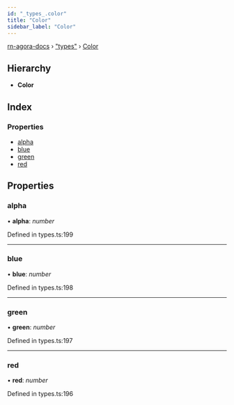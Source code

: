 ```yaml
---
id: "_types_.color"
title: "Color"
sidebar_label: "Color"
---
```


[rn-agora-docs](../globals.md) › ["types"](../modules/_types_.md) › [Color](_types_.color.md)

## Hierarchy

* **Color**

## Index

### Properties

* [alpha](_types_.color.md#alpha)
* [blue](_types_.color.md#blue)
* [green](_types_.color.md#green)
* [red](_types_.color.md#red)

## Properties

###  alpha

• **alpha**: *number*

Defined in types.ts:199

___

###  blue

• **blue**: *number*

Defined in types.ts:198

___

###  green

• **green**: *number*

Defined in types.ts:197

___

###  red

• **red**: *number*

Defined in types.ts:196
